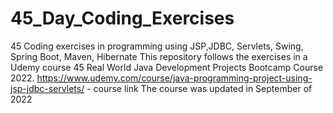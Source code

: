 # 45_Day_Coding_Exercises
45 Coding exercises in programming using JSP,JDBC, Servlets, Swing, Spring Boot, Maven, Hibernate
This repository follows the exercises in a Udemy course 45 Real World Java Development Projects Bootcamp Course 2022.
https://www.udemy.com/course/java-programming-project-using-jsp-jdbc-servlets/ - course link
The course was updated in September of 2022
